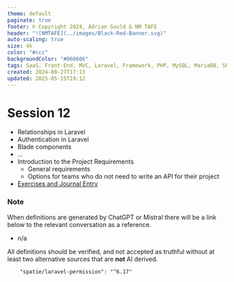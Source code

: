 ```yaml
---
theme: default
paginate: true
footer: © Copyright 2024, Adrian Gould & NM TAFE
header: "![NMTAFE](../images/Black-Red-Banner.svg)"
auto-scaling: true
size: 4k
color: "#ccc"
backgroundColor: "#060606"
tags: SaaS, Front-End, MVC, Laravel, Framework, PHP, MySQL, MariaDB, SQLite, Testing, Unit Testing, Feature Testing, PEST
created: 2024-08-27T17:13
updated: 2025-05-15T19:12
---
```


# Session 12

- Relationships in Laravel
- Authentication in Laravel
- Blade components
- ...
- Introduction to the Project Requirements
	- General requirements
	- Options for teams who do not need to write an API for their project
- [Exercises and Journal Entry](./session-12/Session-12-Exercises-and-Journal-Entry.md)
### Note

When definitions are generated by ChatGPT or Mistral there will be a link below to the relevant conversation as a reference.

- n/a

All definitions should be verified, and not accepted as truthful without at least two alternative sources that are **not** AI derived.





        "spatie/laravel-permission": "^6.17"
